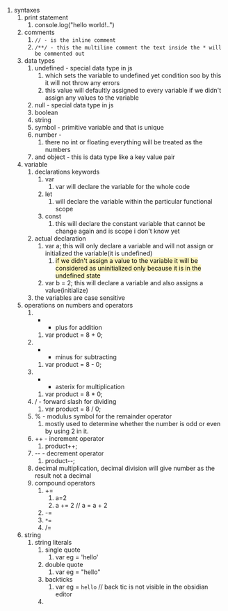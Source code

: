 1. syntaxes
	1. print statement
		1. console.log("hello world!..")
	2. comments
		1. `// - is the inline comment`
		2. `/**/ - this the multiline comment the text inside the * will be commented out`
	3. data types
		1. undefined - special data type in js
			1. which sets the variable to undefined yet condition soo by this it will not throw any errors
			2. this value will defaultly assigned to every variable if we didn't assign any values to the variable
		2. null - special data type in js
		3. boolean
		4. string
		5. symbol - primitive variable and that is unique
		6. number - 
			1. there no int or floating everything will be treated as the numbers
		7. and object - this is data type like a key value pair
	4. variable
		1. declarations keywords
			1. var 
				1. var will declare the variable for the whole code
			2. let 
				1.  will declare the variable within the particular functional scope
			3. const 
				1. this will declare the constant variable that cannot be change again and is scope i don't know yet 
		2. actual declaration
			1. var a; this will only declare a variable and will not assign or initialized the variable(it is undefined)
				1. <mark style="background: #FFF3A3A6;">if we didn't assign a value to the variable it will be considered as uninitialized only because it is in the undefined state</mark>
			2. var b = 2; this will declare a variable and also assigns a value(initialize)
		3. the variables are case sensitive
	5. operations on numbers and operators
		1. + - plus for addition
			1. var product = 8 + 0;
		2. - - minus for subtracting
			1. var product = 8 - 0;
		3. * -  asterix for multiplication
			1. var product = 8 * 0;
		4. / - forward slash for dividing
			1.  var product = 8 / 0;
		5. % - modulus symbol for the remainder operator
			1. mostly used to determine whether the number is odd or even by using 2 in it.
		6. ++ - increment operator
			1. product++;
		7. -- - decrement operator
			1. product--;
		8. decimal multiplication, decimal division will give number as the result not a decimal
		9. compound operators
			1.  +=
				1. a=2
				2. a += 2 // a = a + 2
			2. -=
			3. `*=`
			4. /=
	6. string
		1. string literals
			1. single quote
				1. var eg = 'hello'
			2. double quote
				1. var eg = "hello"
			3. backticks
				1. var eg = `hello`  // back tic is not visible in the obsidian editor
			4. 